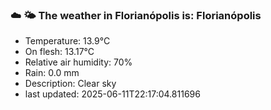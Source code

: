 ### ☁️ 🌤️  The weather in Florianópolis is: Florianópolis

- Temperature: 13.9°C
- On flesh: 13.17°C
- Relative air humidity: 70%
- Rain: 0.0 mm
- Description: Clear sky
- last updated: 2025-06-11T22:17:04.811696
